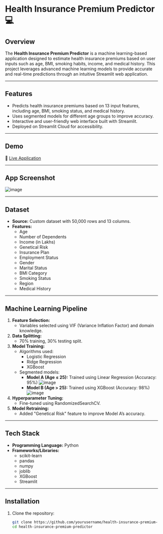 # Health Insurance Premium Predictor 💻

## Overview  
The **Health Insurance Premium Predictor** is a machine learning-based application designed to estimate health insurance premiums based on user inputs such as age, BMI, smoking habits, income, and medical history. This project leverages advanced machine learning models to provide accurate and real-time predictions through an intuitive Streamlit web application.  

---

## Features  
- Predicts health insurance premiums based on 13 input features, including age, BMI, smoking status, and medical history.  
- Uses segmented models for different age groups to improve accuracy.  
- Interactive and user-friendly web interface built with Streamlit.  
- Deployed on Streamlit Cloud for accessibility.  

---

## Demo  
🔗 [Live Application](https://lnkd.in/g4Bw22aK)  

---

## App Screenshot
![image](https://github.com/user-attachments/assets/c86b9a9a-c2a7-4927-9d44-2b02a699c401)

---

## Dataset  
- **Source:** Custom dataset with 50,000 rows and 13 columns.  
- **Features:**  
  - Age  
  - Number of Dependents  
  - Income (in Lakhs)  
  - Genetical Risk  
  - Insurance Plan  
  - Employment Status  
  - Gender  
  - Marital Status  
  - BMI Category  
  - Smoking Status  
  - Region  
  - Medical History  

---

## Machine Learning Pipeline  
1. **Feature Selection:**  
   - Variables selected using VIF (Variance Inflation Factor) and domain knowledge.  
2. **Data Splitting:**  
   - 70% training, 30% testing split.  
3. **Model Training:**  
   - Algorithms used:  
     - Logistic Regression  
     - Ridge Regression  
     - XGBoost  
   - Segmented models:  
     - **Model A (Age ≤ 25):** Trained using Linear Regression (Accuracy: 95%)
       ![image](https://github.com/user-attachments/assets/34a86386-01c5-482b-ae73-a6ae0f311410) 
     - **Model B (Age > 25):** Trained using XGBoost (Accuracy: 98%)
       ![image](https://github.com/user-attachments/assets/0790d34d-3748-4c37-9748-110e1bc66115)  
4. **Hyperparameter Tuning:**  
   - Fine-tuned using RandomizedSearchCV.  
5. **Model Retraining:**  
   - Added "Genetical Risk" feature to improve Model A’s accuracy.  

---

## Tech Stack  
- **Programming Language:** Python  
- **Frameworks/Libraries:**  
  - scikit-learn  
  - pandas  
  - numpy  
  - joblib  
  - XGBoost  
  - Streamlit  

---

## Installation  

1. Clone the repository:  
   ```bash  
   git clone https://github.com/yourusername/health-insurance-premium-predictor.git  
   cd health-insurance-premium-predictor  

